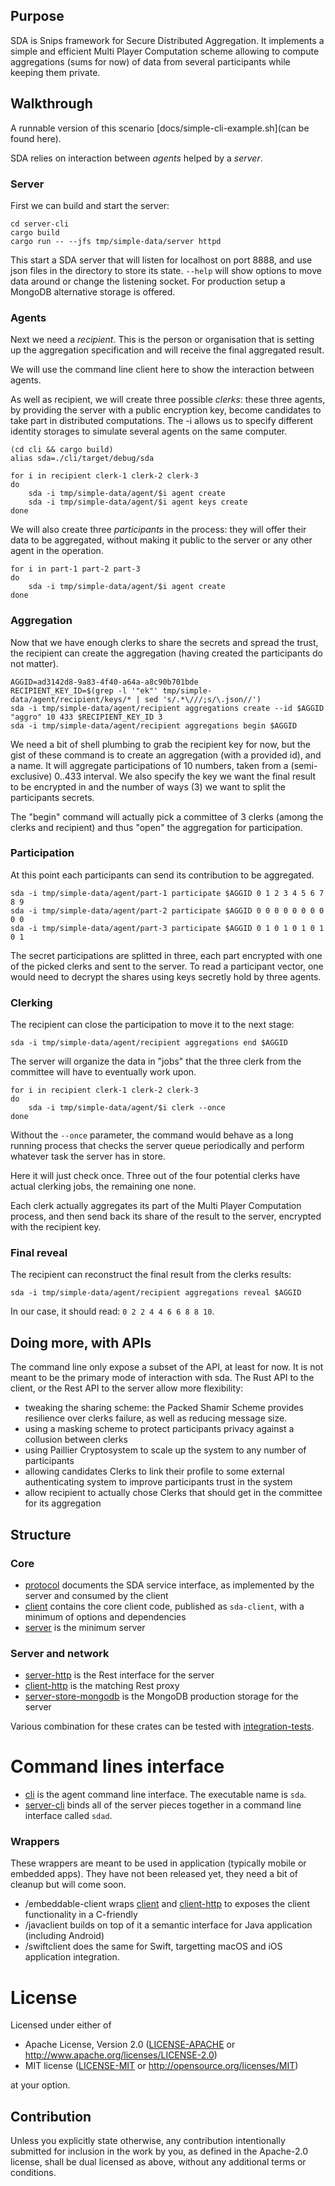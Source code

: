 ## Purpose

SDA is Snips framework for Secure Distributed Aggregation. It implements a
simple and efficient Multi Player Computation scheme allowing to compute
aggregations (sums for now) of data from several participants while keeping
them private.

## Walkthrough

A runnable version of this scenario [docs/simple-cli-example.sh](can be found
here).

SDA relies on interaction between _agents_ helped by a _server_.

### Server

First we can build and start the server:

```
cd server-cli
cargo build
cargo run -- --jfs tmp/simple-data/server httpd
```

This start a SDA server that will listen for localhost on port 8888, and use
json files in the directory to store its state. `--help` will show options
to move data around or change the listening socket. For production setup
a MongoDB alternative storage is offered.

### Agents

Next we need a _recipient_. This is the person or organisation that is setting
up the aggregation specification and will receive the final aggregated result.

We will use the command line client here to show the interaction between
agents.

As well as recipient, we will create three possible _clerks_: these three
agents, by providing the server with a public encryption key, become
candidates to take part in distributed computations. The -i allows us to
specify different identity storages to simulate several agents on the same
computer.

```
(cd cli && cargo build)
alias sda=./cli/target/debug/sda

for i in recipient clerk-1 clerk-2 clerk-3
do
    sda -i tmp/simple-data/agent/$i agent create
    sda -i tmp/simple-data/agent/$i agent keys create
done
```

We will also create three _participants_ in the process: they will offer their
data to be aggregated, without making it public to the server or any other
agent in the operation.

```
for i in part-1 part-2 part-3
do
    sda -i tmp/simple-data/agent/$i agent create
done
```

### Aggregation

Now that we have enough clerks to share the secrets and spread the trust, the
recipient can create the aggregation (having created the participants do not
matter).

```
AGGID=ad3142d8-9a83-4f40-a64a-a8c90b701bde
RECIPIENT_KEY_ID=$(grep -l '"ek"' tmp/simple-data/agent/recipient/keys/* | sed 's/.*\///;s/\.json//')
sda -i tmp/simple-data/agent/recipient aggregations create --id $AGGID "aggro" 10 433 $RECIPIENT_KEY_ID 3
sda -i tmp/simple-data/agent/recipient aggregations begin $AGGID
```

We need a bit of shell plumbing to grab the recipient key for now, but the
gist of these command is to create an aggregation (with a provided id), and a
name. It will aggregate participations of 10 numbers, taken from a 
(semi-exclusive) 0..433 interval. We also specify the key we want the final 
result to be encrypted in and the number of ways (3) we want to split the
participants secrets.

The "begin" command will actually pick a committee of 3 clerks (among the
clerks and recipient) and thus "open" the aggregation for participation.

### Participation

At this point each participants can send its contribution to be aggregated.

```
sda -i tmp/simple-data/agent/part-1 participate $AGGID 0 1 2 3 4 5 6 7 8 9
sda -i tmp/simple-data/agent/part-2 participate $AGGID 0 0 0 0 0 0 0 0 0 0
sda -i tmp/simple-data/agent/part-3 participate $AGGID 0 1 0 1 0 1 0 1 0 1
```

The secret participations are splitted in three, each part encrypted with
one of the picked clerks and sent to the server. To read a participant vector,
one would need to decrypt the shares using keys secretly hold by three agents.

### Clerking

The recipient can close the participation to move it to the next stage:

```
sda -i tmp/simple-data/agent/recipient aggregations end $AGGID
```

The server will organize the data in "jobs" that the three clerk from the
committee will have to eventually work upon.

```
for i in recipient clerk-1 clerk-2 clerk-3
do
    sda -i tmp/simple-data/agent/$i clerk --once
done
```

Without the `--once` parameter, the command would behave as a long running
process that checks the server queue periodically and perform whatever
task the server has in store.

Here it will just check once. Three out of the four potential clerks have
actual clerking jobs, the remaining one none.

Each clerk actually aggregates its part of the Multi Player Computation
process, and then send back its share of the result to the server,
encrypted with the recipient key.

### Final reveal

The recipient can reconstruct the final result from the clerks results:

```
sda -i tmp/simple-data/agent/recipient aggregations reveal $AGGID
```

In our case, it should read: `0 2 2 4 4 6 6 8 8 10`.

## Doing more, with APIs

The command line only expose a subset of the API, at least for now. It is not
meant to be the primary mode of interaction with sda. The Rust API to the
client, or the Rest API to the server allow more flexibility:

* tweaking the sharing scheme: the Packed Shamir Scheme provides resilience
    over clerks failure, as well as reducing message size.
* using a masking scheme to protect participants privacy against a collusion
    between clerks
* using Paillier Cryptosystem to scale up the system to any number of
    participants
* allowing candidates Clerks to link their profile to some external
    authenticating system to improve participants trust in the system
* allow recipient to actually chose Clerks that should get in the committee for
    its aggregation

## Structure

### Core
- [protocol](/protocol) documents the SDA service interface, as implemented by the server and consumed by the client
- [client](/client) contains the core client code, published as `sda-client`, with a minimum of options and dependencies
- [server](/server) is the minimum server

### Server and network

- [server-http](/server-http) is the Rest interface for the server
- [client-http](/client-http) is the matching Rest proxy
- [server-store-mongodb](/server-store-server) is the MongoDB production storage for the server

Various combination for these crates can be tested with [integration-tests](/integration-tests).

# Command lines interface

- [cli](/cli) is the agent command line interface. The executable name is `sda`.
- [server-cli](/server-cli) binds all of the server pieces together in a command line interface called `sdad`.

### Wrappers

These wrappers are meant to be used in application (typically mobile or
embedded apps). They have not been released yet, they need a bit of cleanup
but will come soon.

- /embeddable-client wraps [client](/client) and [client-http](/client-http) to exposes the client functionality in a C-friendly
- /javaclient builds on top of it a semantic interface for Java application (including Android)
- /swiftclient does the same for Swift, targetting macOS and iOS application integration.

# License

Licensed under either of

 * Apache License, Version 2.0 ([LICENSE-APACHE](LICENSE-APACHE) or http://www.apache.org/licenses/LICENSE-2.0)
 * MIT license ([LICENSE-MIT](LICENSE-MIT) or http://opensource.org/licenses/MIT)

at your option.

## Contribution

Unless you explicitly state otherwise, any contribution intentionally submitted
for inclusion in the work by you, as defined in the Apache-2.0 license, shall
be dual licensed as above, without any additional terms or conditions.
 


